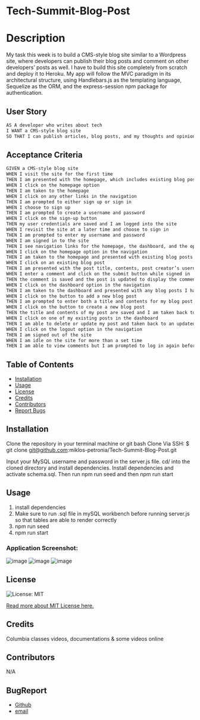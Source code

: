 # Tech-Summit-Blog-Post

# Description

My task this week is to build a CMS-style blog site similar to a Wordpress site, where developers can publish their blog posts and comment on other developers’ posts as well. I have to build this site completely from scratch and deploy it to Heroku. My app will follow the MVC paradigm in its architectural structure, using Handlebars.js as the templating language, Sequelize as the ORM, and the express-session npm package for authentication.

## User Story

```md
AS A developer who writes about tech
I WANT a CMS-style blog site
SO THAT I can publish articles, blog posts, and my thoughts and opinions
```

## Acceptance Criteria

```md
GIVEN a CMS-style blog site
WHEN I visit the site for the first time
THEN I am presented with the homepage, which includes existing blog posts if any have been posted; navigation links for the homepage and the dashboard; and the option to log in
WHEN I click on the homepage option
THEN I am taken to the homepage
WHEN I click on any other links in the navigation
THEN I am prompted to either sign up or sign in
WHEN I choose to sign up
THEN I am prompted to create a username and password
WHEN I click on the sign-up button
THEN my user credentials are saved and I am logged into the site
WHEN I revisit the site at a later time and choose to sign in
THEN I am prompted to enter my username and password
WHEN I am signed in to the site
THEN I see navigation links for the homepage, the dashboard, and the option to log out
WHEN I click on the homepage option in the navigation
THEN I am taken to the homepage and presented with existing blog posts that include the post title and the date created
WHEN I click on an existing blog post
THEN I am presented with the post title, contents, post creator’s username, and date created for that post and have the option to leave a comment
WHEN I enter a comment and click on the submit button while signed in
THEN the comment is saved and the post is updated to display the comment, the comment creator’s username, and the date created
WHEN I click on the dashboard option in the navigation
THEN I am taken to the dashboard and presented with any blog posts I have already created and the option to add a new blog post
WHEN I click on the button to add a new blog post
THEN I am prompted to enter both a title and contents for my blog post
WHEN I click on the button to create a new blog post
THEN the title and contents of my post are saved and I am taken back to an updated dashboard with my new blog post
WHEN I click on one of my existing posts in the dashboard
THEN I am able to delete or update my post and taken back to an updated dashboard
WHEN I click on the logout option in the navigation
THEN I am signed out of the site
WHEN I am idle on the site for more than a set time
THEN I am able to view comments but I am prompted to log in again before I can add, update, or delete comments
```
## Table of Contents
* [Installation](#installation)
* [Usage](#usage)
* [License](#license)
* [Credits](#credits)
* [Contributors](#contributors)
* [Report Bugs](#bugreport)

## Installation
Clone the repository in your terminal machine or git bash
Clone Via SSH: $ git clone git@github.com:miklos-petronia/Tech-Summit-Blog-Post.git

Input your MySQL username and password in the server.js file.
cd/ into the cloned directory and install dependencies. 
Install dependencies and activate schema.sql. Then run npm run seed and then npm run start

## Usage

 1. install dependencies
 2. Make sure to run .sql file in mySQL workbench before running server.js so that tables are able to render correctly
 3. npm run seed
 4. npm run start


### Application Screenshot:
![image](https://user-images.githubusercontent.com/113649566/220916515-5ca45114-a0f9-470a-92c5-4e6aa5e310be.png)
![image](https://user-images.githubusercontent.com/113649566/220916745-886537a8-1603-4389-acec-7cbb7e96b662.png)
![image](https://user-images.githubusercontent.com/113649566/220917083-1084e0c1-f597-44c1-bbe7-946994f0d618.png)


## License 
![License: MIT](https://img.shields.io/badge/License-MIT-yellow.svg) 

[Read more about MIT License here.](https://opensource.org/licenses/MIT)

## Credits
Columbia classes videos, documentations & some videos online

## Contributors
N/A

## BugReport

- [Github](https://github.com/miklos-petronia)
- [email](mailto:miklos.petronia@hotmail.com)

